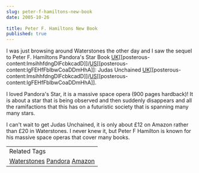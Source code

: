 ```yaml
---
slug: peter-f-hamiltons-new-book
date: 2005-10-26
 
title: Peter F. Hamiltons New Book
published: true
---
```

I was just browsing around Waterstones the other day and I saw the sequel to Peter F. Hamiltons Pandora's Star Book <a href="http://www.amazon.co.uk/exec/obidos/redirect?link_code=ur2&amp;camp=1634&amp;tag=cnetfra-21&amp;creative=6738&amp;path=ASIN/0330493310/qid=1130334511/sr=8-1/ref=sr_8_xs_ap_i1_xgl">UK</a>[[posterous-content:lmsihhfdngDlFcbkcadD]]/<a href="http://www.amazon.com/exec/obidos/redirect?link_code=ur2&amp;camp=1789&amp;tag=cnetfra-20&amp;creative=9325&amp;path=tg/detail/-/0345461622/ref=ed_oe_h?v=glance%26st=*">US</a>[[posterous-content:lgFEHfFbIbwCoaDDmHhA]]: Judas Unchained <a href="http://www.amazon.co.uk/exec/obidos/redirect?link_code=ur2&amp;camp=1634&amp;tag=cnetfra-21&amp;creative=6738&amp;path=ASIN/1405000368/qid=1130334459/sr=8-1/ref=sr_8_xs_ap_i1_xgl">UK</a>[[posterous-content:lmsihhfdngDlFcbkcadD]]/<a href="http://www.amazon.com/exec/obidos/redirect?link_code=ur2&amp;camp=1789&amp;tag=cnetfra-20&amp;creative=9325&amp;path=tg/detail/-/0345461665/qid=1130334050/sr=8-1/ref=pd_bbs_1?v=glance%26s=books%26n=507846">US</a>[[posterous-content:lgFEHfFbIbwCoaDDmHhA]]. <p />I loved Pandora's Star, it is a massive space opera (900 pages hardback)!  It is about a star that is being observed and then suddenly disappears and all the ramifactions that this has on a futuristic society that is spanning many many stars.<p />I can't wait to get Judas Unchained, it is only about £12 on Amazon rather than £20 in Waterstones.  I never knew it, but Peter F Hamilton is known for his massive space operas that cover many books.<p /><table class="TechnoratiHead TagHeader">
<tr><td>Related Tags</td></tr>
<tr class="Technorati"><td>
<a href="https://paul.kinlan.me/tags/Waterstones" class="Tag" rel="tag">Waterstones</a> <a href="https://paul.kinlan.me/tags/Pandora" class="Tag" rel="tag">Pandora</a> <a href="https://paul.kinlan.me/tags/Amazon" class="Tag" rel="tag">Amazon</a>
</td></tr>
</table>


